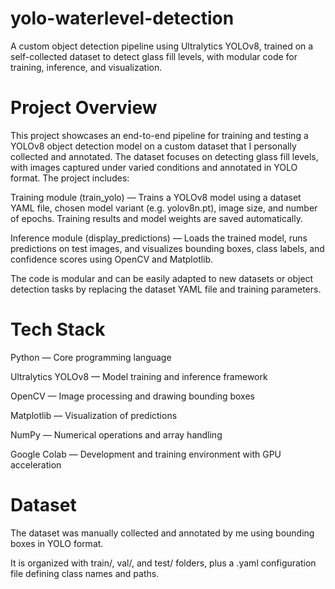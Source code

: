 # yolo-waterlevel-detection
A custom object detection pipeline using Ultralytics YOLOv8, trained on a self-collected dataset to detect glass fill levels, with modular code for training, inference, and visualization.

# Project Overview

This project showcases an end-to-end pipeline for training and testing a YOLOv8 object detection model on a custom dataset that I personally collected and annotated. The dataset focuses on detecting glass fill levels, with images captured under varied conditions and annotated in YOLO format.
The project includes:

  Training module (train_yolo) — Trains a YOLOv8 model using a dataset YAML file, chosen model variant (e.g. yolov8n.pt), image size, and number of epochs. Training results and model weights are saved automatically.
  
  Inference module (display_predictions) — Loads the trained model, runs predictions on test images, and visualizes bounding boxes, class labels, and confidence scores using OpenCV and Matplotlib.
  
  The code is modular and can be easily adapted to new datasets or object detection tasks by replacing the dataset YAML file and training parameters.

# Tech Stack

Python — Core programming language

Ultralytics YOLOv8 — Model training and inference framework

OpenCV — Image processing and drawing bounding boxes

Matplotlib — Visualization of predictions

NumPy — Numerical operations and array handling

Google Colab — Development and training environment with GPU acceleration

# Dataset

The dataset was manually collected and annotated by me using bounding boxes in YOLO format.

It is organized with train/, val/, and test/ folders, plus a .yaml configuration file defining class names and paths.
